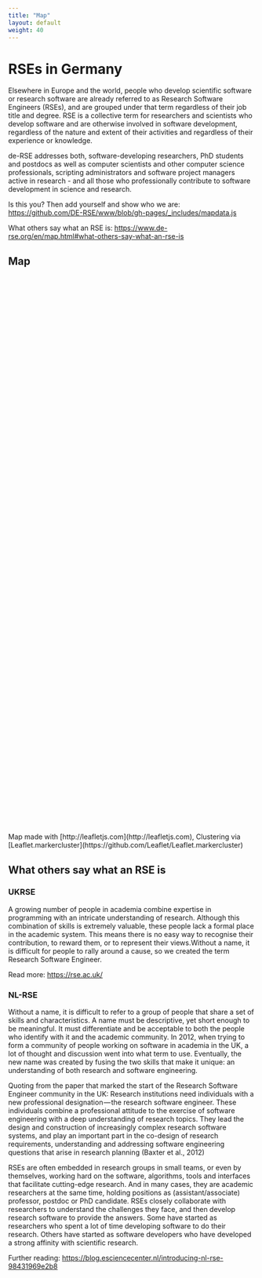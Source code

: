 ```yaml
---
title: "Map"
layout: default
weight: 40
---
```


# RSEs in Germany

Elsewhere in Europe and the world, people who develop scientific software or research software are already referred to as Research Software Engineers (RSEs), and are grouped under that term regardless of their job title and degree. RSE is a collective term for researchers and scientists who develop software and are otherwise involved in software development, regardless of the nature and extent of their activities and regardless of their experience or knowledge.

de-RSE addresses both, software-developing researchers, PhD students and postdocs as well as computer scientists and other computer science professionals, scripting administrators and software project managers active in research - and all those who professionally contribute to software development in science and research.

Is this you? Then add yourself and show who we are: <https://github.com/DE-RSE/www/blob/gh-pages/_includes/mapdata.js>

What others say what an RSE is: <https://www.de-rse.org/en/map.html#what-others-say-what-an-rse-is>

## Map

<div id="map-container" style="height:1100px;"></div>

<script type="text/javascript" src="{{ "/js/leaflet.js" | prepend: site.baseurl }}"></script>
<script type="text/javascript" src="{{ "/js/leaflet.markercluster.js" | prepend: site.baseurl }}"></script>
<script type="text/javascript">


function onEachFeature(feature, layer) {
    if (feature.properties && feature.properties.popupContent) {
        layer.bindPopup(feature.properties.popupContent);
    }
}


var map = L.map('map-container').setView([51.000,10.316], 7);

L.tileLayer('https://{s}.tile.osm.org/{z}/{x}/{y}.png', {
    attribution: '&copy; <a href="https://osm.org/copyright">OpenStreetMap</a> contributors'
}).addTo(map);

{% include mapdata.js %}

var featureGroup = L.markerClusterGroup();
featureGroup.addLayer(
	L.geoJSON(rseFeatures, {
                      	onEachFeature: onEachFeature
                      }
	  )
  );

map.addLayer(featureGroup);
</script>

<br/>
<br/>
Map made with [http://leafletjs.com](http://leafletjs.com), Clustering via [Leaflet.markercluster](https://github.com/Leaflet/Leaflet.markercluster)

## What others say what an RSE is

### UKRSE

A growing number of people in academia combine expertise in programming with an intricate understanding of research. Although this combination of skills is extremely valuable, these people lack a formal place in the academic system. This means there is no easy way to recognise their contribution, to reward them, or to represent their views.Without a name, it is difficult for people to rally around a cause, so we created the term Research Software Engineer.

Read more: <https://rse.ac.uk/>

### NL-RSE

Without a name, it is difficult to refer to a group of people that share a set of skills and characteristics. A name must be descriptive, yet short enough to be meaningful. It must differentiate and be acceptable to both the people who identify with it and the academic community. In 2012, when trying to form a community of people working on software in academia in the UK, a lot of thought and discussion went into what term to use. Eventually, the new name was created by fusing the two skills that make it unique: an understanding of both research and software engineering.

Quoting from the paper that marked the start of the Research Software Engineer community in the UK: Research institutions need individuals with a new professional designation — the research software engineer. These individuals combine a professional attitude to the exercise of software engineering with a deep understanding of research topics. They lead the design and construction of increasingly complex research software systems, and play an important part in the co-design of research requirements, understanding and addressing software engineering questions that arise in research planning (Baxter et al., 2012)

RSEs are often embedded in research groups in small teams, or even by themselves, working hard on the software, algorithms, tools and interfaces that facilitate cutting-edge research. And in many cases, they are academic researchers at the same time, holding positions as (assistant/associate) professor, postdoc or PhD candidate. RSEs closely collaborate with researchers to understand the challenges they face, and then develop research software to provide the answers. Some have started as researchers who spent a lot of time developing software to do their research. Others have started as software developers who have developed a strong affinity with scientific research.

Further reading: <https://blog.esciencecenter.nl/introducing-nl-rse-98431969e2b8>
